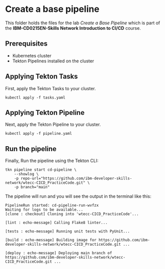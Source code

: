 # Create a base pipeline

This folder holds the files for the lab _Create a Base Pipeline_ which is part of the **IBM-CD0215EN-Skills Network Introduction to CI/CD** course.

## Prerequisites

- Kubernetes cluster
- Tekton Pipelines installed on the cluster

## Applying Tekton Tasks

First, apply the Tekton Tasks to your cluster.

`kubectl apply -f tasks.yaml`

## Applying Tekton Pipeline

Next, apply the Tekton Pipeline to your cluster.

`kubectl apply -f pipeline.yaml`

## Run the pipeline

Finally, Run the pipeline using the Tekton CLI:

```
tkn pipeline start cd-pipeline \
    --showlog \
    -p repo-url="https://github.com/ibm-developer-skills-network/wtecc-CICD_PracticeCode.git" \
    -p branch="main"
```

The pipeline will run and you will see the output in the terminal like this:

```
PipelineRun started: cd-pipeline-run-wvfzx
Waiting for logs to be available...
[clone : checkout] Cloning into 'wtecc-CICD_PracticeCode'...

[lint : echo-message] Calling Flake8 linter...

[tests : echo-message] Running unit tests with PyUnit...

[build : echo-message] Building image for https://github.com/ibm-developer-skills-network/wtecc-CICD_PracticeCode.git ...

[deploy : echo-message] Deploying main branch of https://github.com/ibm-developer-skills-network/wtecc-CICD_PracticeCode.git ...
```
